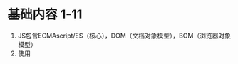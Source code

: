 # 基础内容 1-11
1. JS包含ECMAscript/ES（核心），DOM（文档对象模型），BOM（浏览器对象模型）
2. 使用<script>两种方式：
> 网页中嵌入
```Javascript
<script>
    function sayHi(){
        console.log("Hi");
    }   
</script>
//首先加载，在其解析完成前，网页其他内容不会被加载显示渲染
```
>外部代码引入
```javascript
<script src = "example.js"></script>
//同样会产生阻塞
//src可以指向外部域乃至一个url
<script src = "www.baidu.com/a.js"></script>
```
3. 浏览器会根据script出现的先后顺序进行解析，第一个解析完成，解析第二个。。。后一个解析必须等前一个解析完成。
4. JS引用通常放在body 所有标签的后面。
5. defer立即下载，延迟执行
   async不必等下载完脚本再加载页面，也不必加载完页面再下载脚本
```javascript
<script defer src="a.js"></script>
<script asnyc src="a.js"></script>
<script asnyc="asnyc" src="a.js"></script><!--XHTML-->
```
6. 动态加载JS
通过DOM API 创建一个script元素并添加到DOM
```javascript
let script = document.createElement('script');
script.src = 'a.js';
//script.async = fasle; 设置为同步加载
document.head.appendChild(script);//默认异步加载
```
7. strict 严格模式
   将严格判断语法,用法类似预编译
```js
function dosomething(){
    "use strict"
    //
}
```
8. 变量的声明使用：var, let, constant
9. var 声明变量类型为undefined ,可以改变值及类型
```js
var message = "jjjjj";
message = 10;

function test(){
    message = "ikjj"; //声明全局变量、、局部作用域中定义全局变量，不推荐
}

function test1(){
    console.log(rte);
    var rte = 26;
}//不会报错，js会将其升至函数作用域顶部
/*function test1(){
    var rte = 26;
    console.log(rte);
}*/
```
10. let与var的区别在于let声明的范围是块作用域，var声明的为函数作用域, var 允许冗余声明，let不允许.**两个声明并不声明类型，只是限定作用域**
```js
if(true){
    let v = 1;
    let a;
    let a;//err
}
console.log(v);//err v没有定义

if(true){
    var v = 1;
    var a;
    var a;
}
console.log(v);//1
```
11. 此外let不存在作用域内提升（暂时死区）
```js
if(true){
    console.log(a);//err a未定义
    let a = 1;
}
```
12. 此外，let声明的全局变量不会成为Window对象的属性
```js
var name = 'matt';
console.log(window.name); 

let na = 26;
console.log(window.na);//err undefined
```
13. 条件声明的区别
```js
<script>
    var age = 26;
    let name = 'hh';
</script>

<script>
    //假设脚本不确定是否声明过，可以假设还未声明
    var age = 23;
    //没有问题，可作为提升声明处理，不需检查是否声明过
    let name = 'kj';
    //若之前声明过，会报错

    //使用 try catch也不行
    try{
        console.log(name);
    }catch(error){
        let name;
        //name 被限制在catch{}作用域内
    }
    name = 26;//，因此该声明相当于**全局赋值**
</script>
```

14. for循环中使用let做到块内声明作用域限制在块中，而使用var做for循环变量，容易将其变为全局变量而遭到修改
```js
for(let i = 0; i < 5; ++i){

}

//此处var 值可能不会根据for循环来进行，第一次循环之后，i更改为5， 不会进行改变。
for(var i = 0; i < 6; ++i){

}
```
15. const 与let 用法基本一致，除：const 必须赋初值，且不能更改。const 不允许重复声明，作用域也是块。
16. const 只适用于指向的变量的引用，对于引用对象，对象内属性的修改不违反const限制。
```js
const person = {};
person.name = 'dd';
```
17. 现有var后有let, const,推荐减少使用var
18. 数据类型：
undefined：未定义
boolean：布尔
string：串
number：数值
object：对象
function：函数
symbol：符号
typeof(null) 返回为"object"，null默认为对空对象的引用。
undefined是一个加值，声明但为定义会设置为undefined。
19. 对于==，null==undefined会返回TRUE
20. true和false 区分大小写。
21. let f = 1.2e4; 
22. isFinite()判断是否为无穷，Number.MIN_VALUE, Number.MAX_VALUE;
23. 数值转换：
number(),parseInt(),parseFloat()
24. null与undefined没有toString()方法，要使用String()方法，本质为，如果有toString方法就调用，没有就输出字面值。
25. 模板字面量插值通过在\${}中使用一个js句法表达式来实现。
26. string.raw'\u009ssdd'会保留原始\u
27. 

# ku 12-20